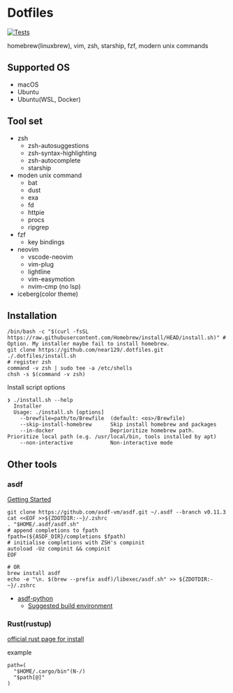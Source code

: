 # Dotfiles

[![Tests](https://github.com/near129/.dotfiles/actions/workflows/test.yaml/badge.svg)](https://github.com/near129/.dotfiles/actions/workflows/test.yaml)

homebrew(linuxbrew), vim, zsh, starship, fzf, modern unix commands

## Supported OS

- macOS
- Ubuntu
- Ubuntu(WSL, Docker)

## Tool set

- zsh
  - zsh-autosuggestions
  - zsh-syntax-highlighting
  - zsh-autocomplete
  - starship
- moden unix command
  - bat
  - dust
  - exa
  - fd
  - httpie
  - procs
  - ripgrep
- fzf
  - key bindings
- neovim
  - vscode-neovim
  - vim-plug
  - lightline
  - vim-easymotion
  - nvim-cmp (no lsp)
- iceberg(color theme)

## Installation

```shell
/bin/bash -c "$(curl -fsSL https://raw.githubusercontent.com/Homebrew/install/HEAD/install.sh)" # Option. My installer maybe fail to install homebrew.
git clone https://github.com/near129/.dotfiles.git
./.dotfiles/install.sh
# register zsh
command -v zsh | sudo tee -a /etc/shells
chsh -s $(command -v zsh)
```

Install script options

```text
❯ ./install.sh --help
  Installer
  Usage: ./install.sh [options]
    --brewfile=path/to/Brewfile  (default: <os>/Brewfile)
    --skip-install-homebrew      Skip install homebrew and packages
    --in-docker                  Deprioritize homebrew path. Prioritize local path (e.g. /usr/local/bin, tools installed by apt)
    --non-interactive            Non-interactive mode
```

## Other tools

### asdf

[Getting Started](https://asdf-vm.com/guide/getting-started.html)

```shell
git clone https://github.com/asdf-vm/asdf.git ~/.asdf --branch v0.11.3
cat <<EOF >>${ZDOTDIR:-~}/.zshrc
. "$HOME/.asdf/asdf.sh"
# append completions to fpath
fpath=(${ASDF_DIR}/completions $fpath)
# initialise completions with ZSH's compinit
autoload -Uz compinit && compinit
EOF

# OR
brew install asdf
echo -e "\n. $(brew --prefix asdf)/libexec/asdf.sh" >> ${ZDOTDIR:-~}/.zshrc
```

- [asdf-python](https://github.com/asdf-community/asdf-python)
  - [Suggested build environment](https://github.com/pyenv/pyenv/wiki#suggested-build-environment)

### Rust(rustup)

[official rust page for install](https://www.rust-lang.org/ja/tools/install)

example

```shell
path=(
  "$HOME/.cargo/bin"(N-/)
  "$path[@]"
)
```
